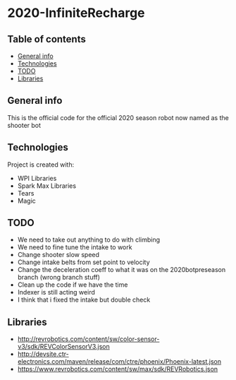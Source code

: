 # 2020-InfiniteRecharge


## Table of contents
* [General info](#general-info)
* [Technologies](#technologies)
* [TODO](#TODO)
* [Libraries](#Libraries)

## General info
This is the official code for the official 2020 season robot now named as the shooter bot
	
## Technologies
Project is created with:
* WPI Libraries
* Spark Max Libraries
* Tears
* Magic
	
## TODO
* We need to take out anything to do with climbing
* We need to fine tune the intake to work
* Change shooter slow speed
* Change intake belts from set point to velocity 
* Change the deceleration coeff to what it was on the 2020botpreseason branch (wrong branch stuff)
* Clean up the code if we have the time 
* Indexer is still acting weird
* I think that i fixed the intake but double check

## Libraries
* http://revrobotics.com/content/sw/color-sensor-v3/sdk/REVColorSensorV3.json 
* http://devsite.ctr-electronics.com/maven/release/com/ctre/phoenix/Phoenix-latest.json 
* https://www.revrobotics.com/content/sw/max/sdk/REVRobotics.json  